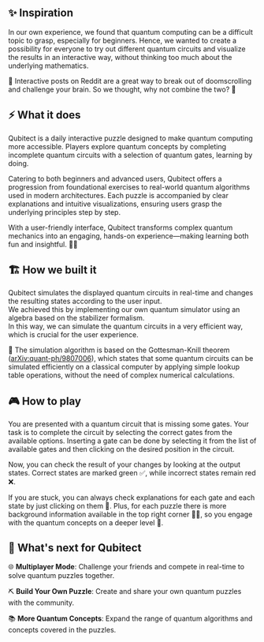 ## ✨ Inspiration
In our own experience, we found that quantum computing can be a difficult topic to grasp, especially for beginners. Hence, we wanted to create a possibility for everyone to try out different quantum circuits and visualize the results in an interactive way, without thinking too much about the underlying mathematics.

🧩 Interactive posts on Reddit are a great way to break out of doomscrolling and challenge your brain. So we thought, why not combine the two? 🤔

## ⚡ What it does
Qubitect is a daily interactive puzzle designed to make quantum computing more accessible. Players explore quantum concepts by completing incomplete quantum circuits with a selection of quantum gates, learning by doing.

Catering to both beginners and advanced users, Qubitect offers a progression from foundational exercises to real-world quantum algorithms used in modern architectures. Each puzzle is accompanied by clear explanations and intuitive visualizations, ensuring users grasp the underlying principles step by step.

With a user-friendly interface, Qubitect transforms complex quantum mechanics into an engaging, hands-on experience—making learning both fun and insightful. 🚀🔬

## 🏗️ How we built it
Qubitect simulates the displayed quantum circuits in real-time and changes the resulting states according to the user input.  
We achieved this by implementing our own quantum simulator using an algebra based on the stabilizer formalism.  
In this way, we can simulate the quantum circuits in a very efficient way, which is crucial for the user experience.

🧮 The simulation algorithm is based on the Gottesman-Knill theorem ([arXiv:quant-ph/9807006](https://arxiv.org/abs/quant-ph/9807006)),
which states that some quantum circuits can be simulated efficiently on a classical computer by applying simple lookup table operations, without the need of complex numerical calculations.

## 🎮 How to play
You are presented with a quantum circuit that is missing some gates. Your task is to complete the circuit by selecting the correct gates from the available options.
Inserting a gate can be done by selecting it from the list of available gates and then clicking on the desired position in the circuit.

Now, you can check the result of your changes by looking at the output states. Correct states are marked green ✅, while incorrect states remain red ❌.

If you are stuck, you can always check explanations for each gate and each state by just clicking on them 🧭.
Plus, for each puzzle there is more background information available in the top right corner 👩‍🏫, so you engage with the quantum concepts on a deeper level 💫.

## 🔮 What's next for Qubitect
🌐 **Multiplayer Mode**: Challenge your friends and compete in real-time to solve quantum puzzles together.

⛏️ **Build Your Own Puzzle**: Create and share your own quantum puzzles with the community.

📚 **More Quantum Concepts**: Expand the range of quantum algorithms and concepts covered in the puzzles.